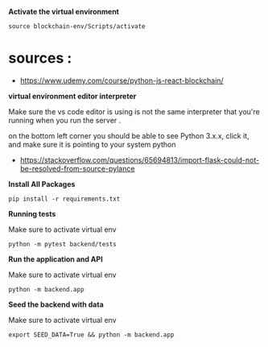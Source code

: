 **Activate the virtual environment**

```
source blockchain-env/Scripts/activate

```

 # sources :
 
 - https://www.udemy.com/course/python-js-react-blockchain/
 
**virtual environment editor interpreter**



Make sure the vs code editor is using is not the same interpreter that you're running when you run the server .

on the bottom left corner you should be able to see Python 3.x.x, click it, and make sure it is pointing to your system python

 - https://stackoverflow.com/questions/65694813/import-flask-could-not-be-resolved-from-source-pylance
 



**Install All Packages**

```
pip install -r requirements.txt
```

**Running tests**

Make sure to activate virtual env
```
python -m pytest backend/tests

```

**Run the application and API**

Make sure to activate virtual env
```
python -m backend.app

```


**Seed the backend with data**

Make sure to activate virtual env 
```
export SEED_DATA=True && python -m backend.app
```
